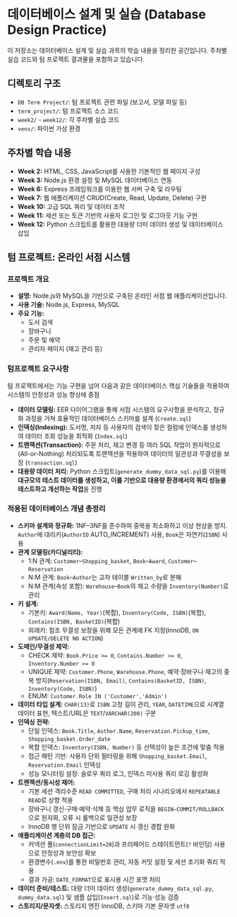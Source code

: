 # 데이터베이스 설계 및 실습 (Database Design Practice)

이 저장소는 데이터베이스 설계 및 실습 과목의 학습 내용을 정리한 공간입니다. 주차별 실습 코드와 텀 프로젝트 결과물을 포함하고 있습니다.

## 디렉토리 구조

-   `DB Term Project/`: 텀 프로젝트 관련 파일 (보고서, 모델 파일 등)
-   `term_project/`: 텀 프로젝트 소스 코드
-   `week2/` - `week12/`: 각 주차별 실습 코드
-   `venv/`: 파이썬 가상 환경

## 주차별 학습 내용

-   **Week 2:** HTML, CSS, JavaScript를 사용한 기본적인 웹 페이지 구성
-   **Week 3:** Node.js 환경 설정 및 MySQL 데이터베이스 연동
-   **Week 6:** Express 프레임워크를 이용한 웹 서버 구축 및 라우팅
-   **Week 7:** 웹 애플리케이션 CRUD(Create, Read, Update, Delete) 구현
-   **Week 10:** 고급 SQL 쿼리 및 데이터 조작
-   **Week 11:** 세션 또는 토큰 기반의 사용자 로그인 및 로그아웃 기능 구현
-   **Week 12:** Python 스크립트를 활용한 대용량 더미 데이터 생성 및 데이터베이스 삽입

## 텀 프로젝트: 온라인 서점 시스템

### 프로젝트 개요

-   **설명:** Node.js와 MySQL을 기반으로 구축된 온라인 서점 웹 애플리케이션입니다.
-   **사용 기술:** Node.js, Express, MySQL
-   **주요 기능:**
    -   도서 검색
    -   장바구니
    -   주문 및 예약
    -   관리자 페이지 (재고 관리 등)

### 텀프로젝트 요구사항

텀 프로젝트에서는 기능 구현을 넘어 다음과 같은 데이터베이스 핵심 기술들을 적용하여 시스템의 안정성과 성능 향상에 중점

-   **데이터 모델링:** EER 다이어그램을 통해 서점 시스템의 요구사항을 분석하고, 정규화 과정을 거쳐 효율적인 데이터베이스 스키마를 설계 (`Create.sql`)
-   **인덱싱(Indexing):** 도서명, 저자 등 사용자의 검색이 잦은 컬럼에 인덱스를 생성하여 데이터 조회 성능을 최적화 (`Index.sql`)
-   **트랜잭션(Transaction):** 주문 처리, 재고 변경 등 여러 SQL 작업이 원자적으로(All-or-Nothing) 처리되도록 트랜잭션을 적용하여 데이터의 일관성과 무결성을 보장 (`transaction.sql`)
-   **대용량 데이터 처리:** Python 스크립트(`generate_dummy_data_sql.py`)를 이용해 **대규모의 테스트 데이터를 생성하고, 이를 기반으로 대용량 환경에서의 쿼리 성능을 테스트하고 개선하는 작업**을 진행

### 적용된 데이터베이스 개념 총정리

-   **스키마 설계와 정규화:** 1NF–3NF를 준수하여 중복을 최소화하고 이상 현상을 방지. `Author`에 대리키(`AuthorID` AUTO_INCREMENT) 사용, `Book`은 자연키(`ISBN`) 사용
-   **관계 모델링(카디널리티):**
    -   1:N 관계: `Customer`–`Shopping_basket`, `Book`–`Award`, `Customer`–`Reservation`
    -   N:M 관계: `Book`–`Author`는 교차 테이블 `Written_by`로 분해
    -   N:M 관계(속성 포함): `Warehouse`–`Book`의 재고 수량을 `Inventory(Number)`로 관리
-   **키 설계:**
    -   기본키: `Award(Name, Year)`(복합), `Inventory(Code, ISBN)`(복합), `Contains(ISBN, BasketID)`(복합)
    -   외래키: 참조 무결성 보장을 위해 모든 관계에 FK 지정(InnoDB, `ON UPDATE/DELETE NO ACTION`)
-   **도메인/무결성 제약:**
    -   CHECK 제약: `Book.Price >= 0`, `Contains.Number >= 0`, `Inventory.Number >= 0`
    -   UNIQUE 제약: `Customer.Phone`, `Warehouse.Phone`, 예약·장바구니·재고의 중복 방지(`Reservation(ISBN, Email)`, `Contains(BasketID, ISBN)`, `Inventory(Code, ISBN)`)
    -   ENUM: `Customer.Role IN ('Customer','Admin')`
-   **데이터 타입 설계:** `CHAR(13)`로 `ISBN` 고정 길이 관리, `YEAR`, `DATETIME`으로 시계열 데이터 표현, 텍스트/URL은 `TEXT`/`VARCHAR(200)` 구분
-   **인덱싱 전략:**
    -   단일 인덱스: `Book.Title`, `Author.Name`, `Reservation.Pickup_time`, `Shopping_basket.Order_date`
    -   복합 인덱스: `Inventory(ISBN, Number)` 등 선택성이 높은 조건에 맞춤 적용
    -   접근 패턴 기반: 사용자 단위 필터링을 위해 `Shopping_basket.Email`, `Reservation.Email` 인덱싱
    -   성능 모니터링 설정: 슬로우 쿼리 로그, 인덱스 미사용 쿼리 로깅 활성화
-   **트랜잭션/동시성 제어:**
    -   기본 세션 격리수준 `READ COMMITTED`, 구매 처리 시나리오에서 `REPEATABLE READ`로 상향 적용
    -   장바구니 갱신·구매·예약·삭제 등 핵심 업무 로직을 `BEGIN–COMMIT/ROLLBACK`으로 원자화, 오류 시 롤백으로 일관성 보장
    -   InnoDB 행 단위 잠금 기반으로 `UPDATE` 시 갱신 경합 완화
-   **애플리케이션 계층의 DB 접근:**
    -   커넥션 풀(`connectionLimit=20`)과 프리페어드 스테이트먼트(`?` 바인딩) 사용으로 안정성과 보안성 확보
    -   환경변수(`.env`)를 통한 비밀번호 관리, 자동 커밋 설정 및 세션 초기화 쿼리 적용
    -   결과 가공: `DATE_FORMAT`으로 표시용 시간 포맷 처리
-   **데이터 준비/테스트:** 대량 더미 데이터 생성(`generate_dummy_data_sql.py`, `dummy_data.sql`) 및 샘플 삽입(`Insert.sql`)로 기능·성능 검증
-   **스토리지/문자셋:** 스토리지 엔진 InnoDB, 스키마 기본 문자셋 `utf8`